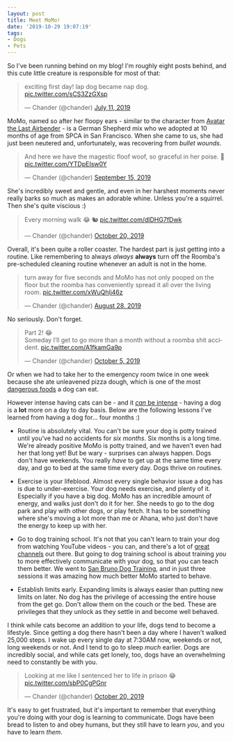 ```yaml
---
layout: post
title: Meet MoMo!
date: '2019-10-29 19:07:19'
tags:
- Dogs
- Pets
---
```


So I've been running behind on my blog! I'm roughly eight posts behind, and this cute little creature is responsible for most of that:

<blockquote class="twitter-tweet"><p lang="en" dir="ltr">exciting first day! lap dog became nap dog. <a href="https://t.co/sCS3ZzGXsp">pic.twitter.com/sCS3ZzGXsp</a></p>&mdash; Chander (@chander) <a href="https://twitter.com/chander/status/1149182558317363200?ref_src=twsrc%5Etfw">July 11, 2019</a></blockquote> <script async src="https://platform.twitter.com/widgets.js" charset="utf-8"></script>

MoMo, named so after her floopy ears - similar to the character from [Avatar the Last Airbender](https://avatar.fandom.com/wiki/Momo) - is a German Shepherd mix who we adopted at 10 months of age from SPCA in San Francisco. When she came to us, she had just been neutered and, unfortunately, was recovering from _bullet wounds_.

<blockquote class="twitter-tweet"><p lang="en" dir="ltr">And here we have the magestic floof woof, so graceful in her poise. 🐶 <a href="https://t.co/YTDpEIsw0Y">pic.twitter.com/YTDpEIsw0Y</a></p>&mdash; Chander (@chander) <a href="https://twitter.com/chander/status/1173080750964346880?ref_src=twsrc%5Etfw">September 15, 2019</a></blockquote> <script async src="https://platform.twitter.com/widgets.js" charset="utf-8"></script>

She's incredibly sweet and gentle, and even in her harshest moments never really barks so much as makes an adorable whine. Unless you're a squirrel. Then she's quite viscious :)

<blockquote class="twitter-tweet"><p lang="en" dir="ltr">Every morning walk 😂 🐿 <a href="https://t.co/dlDHG7fDwk">pic.twitter.com/dlDHG7fDwk</a></p>&mdash; Chander (@chander) <a href="https://twitter.com/chander/status/1185962264962056193?ref_src=twsrc%5Etfw">October 20, 2019</a></blockquote> <script async src="https://platform.twitter.com/widgets.js" charset="utf-8"></script>

Overall, it's been quite a roller coaster. The hardest part is just getting into a routine. Like remembering to always _always_ **always** turn off the Roomba's pre-scheduled cleaning routine whenever an adult is not in the home.

<blockquote class="twitter-tweet"><p lang="en" dir="ltr">turn away for five seconds and MoMo has not only pooped on the floor but the roomba has conveniently spread it all over the living room. <a href="https://t.co/xWuQhlj46z">pic.twitter.com/xWuQhlj46z</a></p>&mdash; Chander (@chander) <a href="https://twitter.com/chander/status/1166590447713751041?ref_src=twsrc%5Etfw">August 28, 2019</a></blockquote> <script async src="https://platform.twitter.com/widgets.js" charset="utf-8"></script>

No seriously. Don't forget.

<blockquote class="twitter-tweet"><p lang="en" dir="ltr">Part 2! 😂<br>Someday I’ll get to go more than a month without a roomba shit accident. <a href="https://t.co/A1fkamGa9p">pic.twitter.com/A1fkamGa9p</a></p>&mdash; Chander (@chander) <a href="https://twitter.com/chander/status/1180386807587885056?ref_src=twsrc%5Etfw">October 5, 2019</a></blockquote> <script async src="https://platform.twitter.com/widgets.js" charset="utf-8"></script>

Or when we had to take her to the emergency room twice in one week because she ate unleavened pizza dough, which is one of the most [dangerous foods](https://www.akc.org/expert-advice/nutrition/can-dogs-eat-bread/) a dog can eat.

However intense having cats can be - and it [_can_ be intense](https://notablog.xyz/2015/10/20/new-experiences.html) - having a dog is a **lot** more on a day to day basis. Below are the following lessons I've learned from having a dog for... four months :)

* Routine is absolutely vital. You can't be sure your dog is potty trained until you've had no accidents for _six months_. Six months is a long time. We're already positive MoMo is potty trained, and we haven't even had her that long yet! But be wary - surprises can always happen. Dogs don't have weekends. You really _have_ to get up at the same time every day, and go to bed at the same time every day. Dogs thrive on routines.

* Exercise is your lifeblood. Almost every single behavior issue a dog has is due to under-exercise. Your dog needs exercise, and plenty of it. Especially if you have a big dog. MoMo has an incredible amount of energy, and walks just don't do it for her. She needs to go to the dog park and play with other dogs, or play fetch. It has to be something where she's moving a lot more than me or Ahana, who just don't have the energy to keep up with her.

* Go to dog training school. It's not that you can't learn to train your dog from watching YouTube videos - you can, and there's a lot of [great channels](https://www.youtube.com/user/zakgeorge21) out there. But going to dog training school is about training _you_ to more effectively communicate with your dog, so that you can teach them better. We went to [San Bruno Dog Training](https://www.sbdos.com), and in just three sessions it was amazing how much better MoMo started to behave.

* Establish limits early. Expanding limits is always easier than putting new limits on later. No dog has the privilege of accessing the entire house from the get go. Don't allow them on the couch or the bed. These are privileges that they unlock as they settle in and become well behaved.

I think while cats become an addition to your life, dogs tend to become a lifestyle. Since getting a dog there hasn't been a day where I haven't walked 25,000 steps. I wake up every single day at 7:30AM now, weekends or not, long weekends or not. And I tend to go to sleep _much_ earlier. Dogs are incredibly social, and while cats get lonely, too, dogs have an overwhelming need to constantly be with you.

<blockquote class="twitter-tweet"><p lang="en" dir="ltr">Looking at me like I sentenced her to life in prison 😂 <a href="https://t.co/sbP0CgPGnr">pic.twitter.com/sbP0CgPGnr</a></p>&mdash; Chander (@chander) <a href="https://twitter.com/chander/status/1185712158807445504?ref_src=twsrc%5Etfw">October 20, 2019</a></blockquote> <script async src="https://platform.twitter.com/widgets.js" charset="utf-8"></script>

It's easy to get frustrated, but it's important to remember that everything you're doing with your dog is learning to communicate. Dogs have been bread to listen to and obey humans, but they still have to learn _you_, and you have to learn _them_.